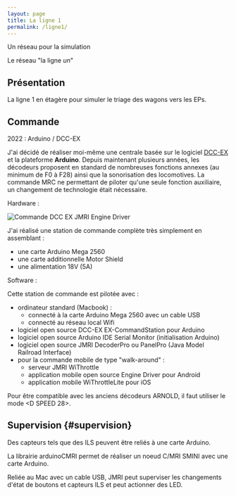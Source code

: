 ```yaml
---
layout: page
title: La ligne 1
permalink: /ligne1/
---
```


Un réseau pour la simulation

Le réseau "la ligne _un_"

Présentation
------------

La ligne 1 en étagère pour simuler le triage des wagons vers les EPs.

## Commande

2022 : Arduino / DCC-EX

J'ai décidé de réaliser moi-même une centrale basée sur le logiciel [DCC-EX](https://dcc-ex.com) et la plateforme **Arduino**. Depuis maintenant plusieurs années, les décodeurs proposent en standard de nombreuses fonctions annexes (au minimum de F0 à F28) ainsi que la sonorisation des locomotives. La commande MRC ne permettant de piloter qu'une seule fonction auxiliaire, un changement de technologie était nécessaire. 

Hardware :

![Commande DCC EX JMRI Engine Driver](../photos/dccex1.png)

J'ai réalisé une station de commande complète très simplement en assemblant :
* une carte Arduino Mega 2560
* une carte additionnelle Motor Shield
* une alimentation 18V (5A)

Software :

Cette station de commande est pilotée avec :
* ordinateur standard (Macbook) :
    * connecté à la carte Arduino Mega 2560 avec un cable USB
    * connecté au réseau local Wifi
* logiciel open source DCC-EX EX-CommandStation pour Arduino
* logiciel open source Arduino IDE Serial Monitor (initialisation Arduino)
* logiciel open source JMRI DecoderPro ou PanelPro (Java Model Railroad Interface)
* pour la commande mobile de type "walk-around" :
    * serveur JMRI WiThrottle
    * application mobile open source Engine Driver pour Android
    * application mobile WiThrottleLite pour iOS 

Pour être compatible avec les anciens décodeurs ARNOLD, il faut utiliser le mode <D SPEED 28>.



## Supervision {#supervision}

Des capteurs tels que des ILS peuvent être reliés à une carte Arduino.

La librairie arduinoCMRI permet de réaliser un noeud C/MRI SMINI avec une carte Arduino.

Reliée au Mac avec un cable USB, JMRI peut superviser les changements d'état de boutons et capteurs ILS et peut actionner des LED.

